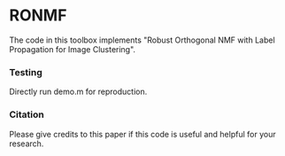 # RONMF

The code in this toolbox implements "Robust Orthogonal NMF with Label Propagation for Image Clustering". 


### Testing
Directly run demo.m for reproduction.

### Citation
Please give credits to this paper if this code is useful and helpful for your research.
